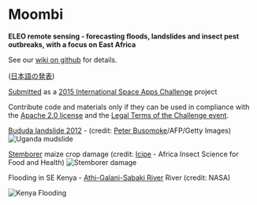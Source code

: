 # Moombi
**ELEO remote sensing - forecasting floods, landslides and insect pest outbreaks, with a focus on East Africa**

See our [wiki on github](https://github.com/ProjectPersephone/Moombi/wiki) for details.

([日本語の発表](https://docs.google.com/presentation/d/1yHHvd1KFocwx9Lmh67GwWYRqSqW2Qua4jC7uKaHyT3Y/edit#slide=id.p))

[Submitted](https://2015.spaceappschallenge.org/project/eleo-remote-sensing---forecasting-floods-landslides-and-insect-pest-outbreaks/) as a [2015 International Space Apps Challenge](https://2015.spaceappschallenge.org/) project

Contribute code and materials only if they can be used in compliance with the [Apache 2.0 license](https://www.apache.org/licenses/LICENSE-2.0) and the [Legal Terms of the Challenge event](https://2015.spaceappschallenge.org/about/legal/).

[Bududa landslide 2012](http://www.theguardian.com/world/2012/jun/26/uganda-landslides-dead-villages-destroyed) - (credit: [Peter Busomoke](http://newzcard.com/photographer/bfToL)/AFP/Getty Images)
![Uganda mudslide](http://static.guim.co.uk/sys-images/Guardian/Pix/pictures/2012/6/26/1340681594747/Uganda-landslide-009.jpg)

[Stemborer](http://en.wikipedia.org/wiki/Stemborer) maize crop damage (credit: [Icipe](http://www.icipe.org) - Africa Insect Science for Food and Health)
![Stemborer damage](http://www.push-pull.net/images/90.jpg)

Flooding in SE Kenya - [Athi-Galani-Sabaki River](http://en.wikipedia.org/wiki/Athi-Galana-Sabaki_River) River (credit: NASA)

![Kenya Flooding](http://eoimages.gsfc.nasa.gov/images/imagerecords/17000/17568/tana_amo_2006340.jpg)


